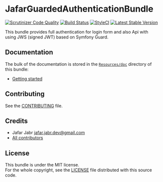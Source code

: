 JafarGuardedAuthenticationBundle
================================

[![Scrutinizer Code Quality](https://scrutinizer-ci.com/g/jafaronly/guarded-authentication-bundle/badges/quality-score.png?b=master)](https://scrutinizer-ci.com/g/jafaronly/guarded-authentication-bundle/?branch=master)
[![Build Status](https://travis-ci.org/jafaronly/guarded-authentication-bundle.svg?branch=master)](https://travis-ci.org/jafaronly/guarded-authentication-bundle)
[![StyleCI](https://styleci.io/repos/115276722/shield?branch=master)](https://styleci.io/repos/115276722)
[![Latest Stable Version](https://poser.pugx.org/jafar/guarded-authentication-bundle/v/stable)](https://packagist.org/packages/jafar/guarded-authentication-bundle)

This bundle provides full authentication for login form and also Api with using JWS (signed JWT) based on Symfony Guard.

Documentation
-------------

The bulk of the documentation is stored in the [`Resources/doc`](Resources/doc/index.md) directory of this bundle:

* [Getting started](Resources/doc/index.md#getting-started)

Contributing
------------

See the [CONTRIBUTING](CONTRIBUTING.md) file.

Credits
-------

* Jafar Jabr <jafar.jabr.dev@gmail.com>
* [All contributors](https://github.com/jafaronly/guarded-authentication-bundle/graphs/contributors)

License
-------

This bundle is under the MIT license.  
For the whole copyright, see the [LICENSE](LICENSE) file distributed with this source code.

